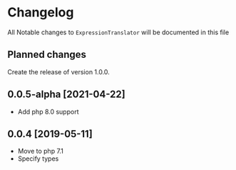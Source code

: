 # Changelog
All Notable changes to `ExpressionTranslator` will be documented in this file

## Planned changes
Create the release of version 1.0.0.

## 0.0.5-alpha [2021-04-22]
- Add php 8.0 support

## 0.0.4 [2019-05-11]
- Move to php 7.1 
- Specify types
